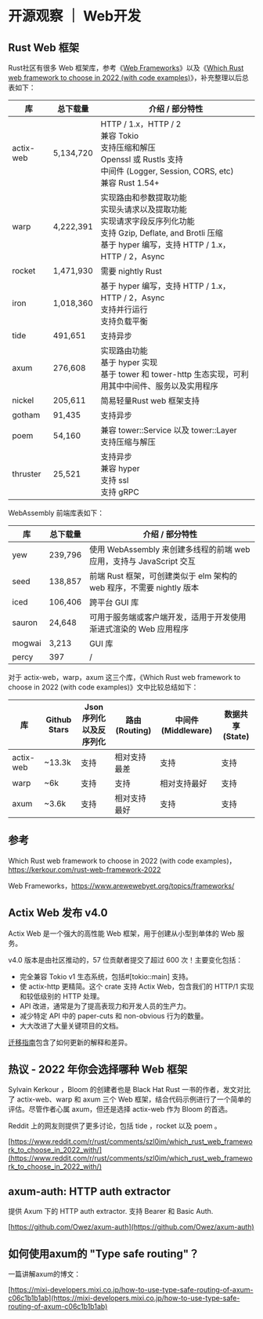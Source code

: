 # 开源观察 ｜ Web开发

## Rust Web 框架

Rust社区有很多 Web 框架库，参考《[Web Frameworks](https://www.arewewebyet.org/topics/frameworks/)》以及《[Which Rust web framework to choose in 2022 (with code examples)](https://kerkour.com/rust-web-framework-2022)》，补充整理以后总表如下：

| 库        | 总下载量  | 介绍 / 部分特性                                              |
| --------- | --------- | ------------------------------------------------------------ |
| actix-web | 5,134,720 | HTTP / 1.x，HTTP / 2 <br/>兼容 Tokio <br/>支持压缩和解压 <br/>Openssl 或 Rustls 支持 <br/>中间件 (Logger, Session, CORS, etc) <br/>兼容 Rust 1.54+ |
| warp      | 4,222,391 | 实现路由和参数提取功能 <br>实现头请求以及提取功能 <br>实现请求字段反序列化功能 <br>支持 Gzip, Deflate, and Brotli 压缩 <br>基于 hyper 编写，支持 HTTP / 1.x，HTTP / 2，Async |
| rocket    | 1,471,930 | 需要 nightly Rust                                            |
| iron      | 1,018,360 | 基于 hyper 编写，支持 HTTP / 1.x，HTTP / 2，Async <br>支持并行运行 <br>支持负载平衡 |
| tide      | 491,651   | 支持异步                                                     |
| axum      | 276,608   | 实现路由功能 <br>基于 hyper  实现 <br>基于 tower 和 tower-http 生态实现，可利用其中中间件、服务以及实用程序 |
| nickel    | 205,611   | 简易轻量Rust web 框架支持                                    |
| gotham    | 91,435    | 支持异步                                                     |
| poem      | 54,160    | 兼容 tower::Service 以及 tower::Layer <br>支持压缩与解压     |
| thruster  | 25,521    | 支持异步 <br>兼容 hyper <br>支持 ssl <br>支持 gRPC           |

WebAssembly 前端库表如下：

| 库     | 总下载量 | 介绍 / 部分特性                                              |
| ------ | -------- | ------------------------------------------------------------ |
| yew    | 239,796  | 使用 WebAssembly 来创建多线程的前端 web 应用，支持与 JavaScript 交互 |
| seed   | 138,857  | 前端 Rust 框架，可创建类似于 elm 架构的 web 程序，不需要 nightly 版本 |
| iced   | 106,406  | 跨平台 GUI 库                                                |
| sauron | 24,648   | 可用于服务端或客户端开发，适用于开发使用渐进式渲染的 Web 应用程序 |
| mogwai | 3,213    | GUI 库                                                       |
| percy  | 397      | /                                                            |

对于 actix-web，warp，axum 这三个库，《Which Rust web framework to choose in 2022 (with code examples)》文中比较总结如下：

| 库        | Github Stars | Json 序列化以及反序列化 | 路由 (Routing) | 中间件 (Middleware) | 数据共享 (State) |
| --------- | ------------ | ----------------------- | -------------- | ------------------- | ---------------- |
| actix-web | ~13.3k       | 支持                    | 相对支持最差   | 支持                | 支持             |
| warp      | ~6k          | 支持                    | 支持           | 相对支持最好        | 支持             |
| axum      | ~3.6k        | 支持                    | 相对支持最好   | 支持                | 支持             |



## 参考

Which Rust web framework to choose in 2022 (with code examples)，https://kerkour.com/rust-web-framework-2022

Web Frameworks，https://www.arewewebyet.org/topics/frameworks/

## Actix Web 发布 v4.0

Actix Web 是一个强大的高性能 Web 框架，用于创建从小型到单体的 Web 服务。

v4.0 版本是由社区推动的，57 位贡献者提交了超过 600 次！主要变化包括：

- 完全兼容 Tokio v1 生态系统，包括#[tokio::main] 支持。
- 使 actix-http 更精简。这个 crate 支持 Actix Web，包含我们的 HTTP/1 实现和较低级别的 HTTP 处理。
- API 改进，通常是为了提高表现力和开发人员的生产力。
- 减少特定 API 中的 paper-cuts 和 non-obvious 行为的数量。
- 大大改进了大量关键项目的文档。

[迁移指南](https://github.com/actix/actix-web/blob/master/actix-web/MIGRATION-4.0.md)包含了如何更新的解释和差异。

## 热议 - 2022 年你会选择哪种 Web 框架

Sylvain Kerkour ，Bloom 的创建者也是 Black Hat Rust 一书的作者，发文对比了 actix-web、warp 和 axum 三个 Web 框架，结合代码示例进行了一个简单的评估。尽管作者心属 axum，但还是选择 actix-web 作为 Bloom 的首选。

Reddit 上的网友则提供了更多讨论，包括 tide ，rocket 以及 poem 。

[https://www.reddit.com/r/rust/comments/szl0im/which_rust_web_framework_to_choose_in_2022_with/](https://www.reddit.com/r/rust/comments/szl0im/which_rust_web_framework_to_choose_in_2022_with/)

## axum-auth: HTTP auth extractor

提供 Axum 下的 HTTP auth extractor. 支持 Bearer 和 Basic Auth.

[https://github.com/Owez/axum-auth](https://github.com/Owez/axum-auth)

## 如何使用axum的 "Type safe routing"？

一篇讲解axum的博文：

[https://mixi-developers.mixi.co.jp/how-to-use-type-safe-routing-of-axum-c06c1b1b1ab](https://mixi-developers.mixi.co.jp/how-to-use-type-safe-routing-of-axum-c06c1b1b1ab)
